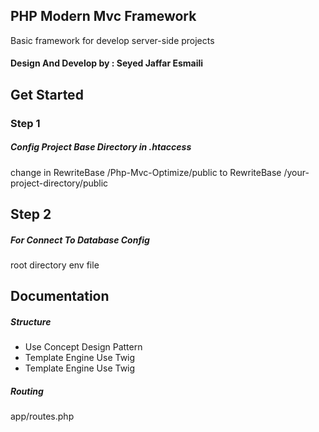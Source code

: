 ## PHP Modern Mvc Framework
Basic framework for develop server-side projects
#### Design And Develop by : Seyed Jaffar Esmaili 

## Get Started
### Step 1
##### Config Project Base Directory in .htaccess
change in RewriteBase /Php-Mvc-Optimize/public
to RewriteBase /your-project-directory/public
## Step 2
##### For Connect To Database Config
 root directory env file
 
 ## Documentation
 
 ##### Structure
 
 - Use Concept Design Pattern
 - Template Engine Use Twig
 - Template Engine Use Twig

##### Routing 
app/routes.php
